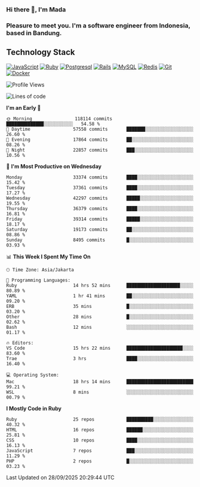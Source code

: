 ### Hi there 👋, I'm Mada
### Pleasure to meet you. I'm a software engineer from Indonesia, based in Bandung.

## Technology Stack

[![JavaScript](https://img.shields.io/badge/-JavaScript-%23F7DF1C?style=flat-square&logo=javascript&logoColor=000000&labelColor=%23F7DF1C&color=%23FFCE5A)](https://www.javascript.com/)
[![Ruby](https://img.shields.io/badge/Ruby-CC342D?style=flat-square&logo=ruby&logoColor=white)](https://www.ruby-lang.org/en/)
[![Postgresql](https://img.shields.io/badge/PostgreSQL-316192?style=flat-square&logo=postgresql&logoColor=ffffff)](https://www.postgresql.org/)
[![Rails](https://img.shields.io/badge/Ruby_on_Rails-CC0000?style=flat-square&logo=ruby-on-rails&logoColor=white)](https://rubyonrails.org/)
[![MySQL](https://img.shields.io/badge/-MySQL-4479A1?style=flat-square&logo=MySQL&logoColor=ffffff)](https://www.mysql.com/)
[![Redis](https://img.shields.io/badge/-Redis-DC382D?style=flat-square&logo=Redis&logoColor=ffffff)](https://redis.io/)
[![Git](https://img.shields.io/badge/-Git-%23F05032?style=flat-square&logo=git&logoColor=%23ffffff)](https://git-scm.com/)
[![Docker](https://img.shields.io/badge/-Docker-2496ED?style=flat-square&logo=docker&logoColor=ffffff)](https://www.docker.com/)
<!--
**madaarya/madaarya** is a ✨ _special_ ✨ repository because its `README.md` (this file) appears on your GitHub profile.

Here are some ideas to get you started:

- 🔭 I’m currently working on ...
- 🌱 I’m currently learning ...
- 👯 I’m looking to collaborate on ...
- 🤔 I’m looking for help with ...
- 💬 Ask me about ...
- 📫 How to reach me: ...
- 😄 Pronouns: ...
- ⚡ Fun fact: ...
-->
<!--START_SECTION:waka-->
![Profile Views](http://img.shields.io/badge/Profile%20Views-0-blue)

![Lines of code](https://img.shields.io/badge/From%20Hello%20World%20I%27ve%20Written-54.9%20million%20lines%20of%20code-blue)

**I'm an Early 🐤** 

```text
🌞 Morning                118114 commits      ██████████████░░░░░░░░░░░   54.58 % 
🌆 Daytime                57558 commits       ███████░░░░░░░░░░░░░░░░░░   26.60 % 
🌃 Evening                17864 commits       ██░░░░░░░░░░░░░░░░░░░░░░░   08.26 % 
🌙 Night                  22857 commits       ███░░░░░░░░░░░░░░░░░░░░░░   10.56 % 
```
📅 **I'm Most Productive on Wednesday** 

```text
Monday                   33374 commits       ████░░░░░░░░░░░░░░░░░░░░░   15.42 % 
Tuesday                  37361 commits       ████░░░░░░░░░░░░░░░░░░░░░   17.27 % 
Wednesday                42297 commits       █████░░░░░░░░░░░░░░░░░░░░   19.55 % 
Thursday                 36379 commits       ████░░░░░░░░░░░░░░░░░░░░░   16.81 % 
Friday                   39314 commits       █████░░░░░░░░░░░░░░░░░░░░   18.17 % 
Saturday                 19173 commits       ██░░░░░░░░░░░░░░░░░░░░░░░   08.86 % 
Sunday                   8495 commits        █░░░░░░░░░░░░░░░░░░░░░░░░   03.93 % 
```


📊 **This Week I Spent My Time On** 

```text
🕑︎ Time Zone: Asia/Jakarta

💬 Programming Languages: 
Ruby                     14 hrs 52 mins      ████████████████████░░░░░   80.89 % 
YAML                     1 hr 41 mins        ██░░░░░░░░░░░░░░░░░░░░░░░   09.20 % 
ERB                      35 mins             █░░░░░░░░░░░░░░░░░░░░░░░░   03.20 % 
Other                    28 mins             █░░░░░░░░░░░░░░░░░░░░░░░░   02.62 % 
Bash                     12 mins             ░░░░░░░░░░░░░░░░░░░░░░░░░   01.17 % 

🔥 Editors: 
VS Code                  15 hrs 22 mins      █████████████████████░░░░   83.60 % 
Trae                     3 hrs               ████░░░░░░░░░░░░░░░░░░░░░   16.40 % 

💻 Operating System: 
Mac                      18 hrs 14 mins      █████████████████████████   99.21 % 
WSL                      8 mins              ░░░░░░░░░░░░░░░░░░░░░░░░░   00.79 % 
```

**I Mostly Code in Ruby** 

```text
Ruby                     25 repos            ██████████░░░░░░░░░░░░░░░   40.32 % 
HTML                     16 repos            ██████░░░░░░░░░░░░░░░░░░░   25.81 % 
CSS                      10 repos            ████░░░░░░░░░░░░░░░░░░░░░   16.13 % 
JavaScript               7 repos             ███░░░░░░░░░░░░░░░░░░░░░░   11.29 % 
PHP                      2 repos             █░░░░░░░░░░░░░░░░░░░░░░░░   03.23 % 
```




 Last Updated on 28/09/2025 20:29:44 UTC
<!--END_SECTION:waka-->
